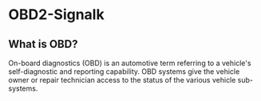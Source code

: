 # OBD2-Signalk
## What is OBD?
On-board diagnostics (OBD) is an automotive term referring to a vehicle's self-diagnostic and reporting capability. OBD systems give the vehicle owner or repair technician access to the status of the various vehicle sub-systems. 

